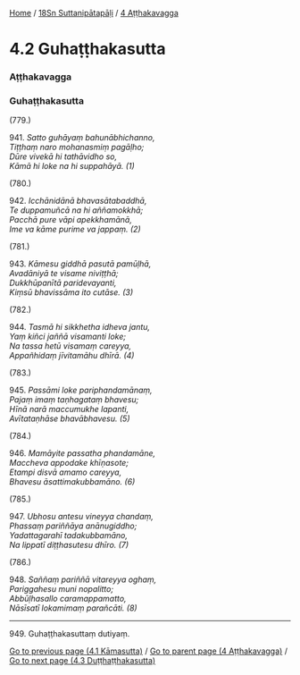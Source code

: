 
[Home](/) / [18Sn Suttanipātapāḷi](../../18Sn.md) / [4 Aṭṭhakavagga](../4.md)

# 4.2 Guhaṭṭhakasutta

### Aṭṭhakavagga

### Guhaṭṭhakasutta

(779.)

941\. _Satto guhāyaṃ bahunābhichanno,_  
_Tiṭṭhaṃ naro mohanasmiṃ pagāḷho;_  
_Dūre vivekā hi tathāvidho so,_  
_Kāmā hi loke na hi suppahāyā. (1)_  


(780.)

942\. _Icchānidānā bhavasātabaddhā,_  
_Te duppamuñcā na hi aññamokkhā;_  
_Pacchā pure vāpi apekkhamānā,_  
_Ime va kāme purime va jappaṃ. (2)_  


(781.)

943\. _Kāmesu giddhā pasutā pamūḷhā,_  
_Avadāniyā te visame niviṭṭhā;_  
_Dukkhūpanītā paridevayanti,_  
_Kiṃsū bhavissāma ito cutāse. (3)_  


(782.)

944\. _Tasmā hi sikkhetha idheva jantu,_  
_Yaṃ kiñci jaññā visamanti loke;_  
_Na tassa hetū visamaṃ careyya,_  
_Appañhidaṃ jīvitamāhu dhīrā. (4)_  


(783.)

945\. _Passāmi loke pariphandamānaṃ,_  
_Pajaṃ imaṃ taṇhagataṃ bhavesu;_  
_Hīnā narā maccumukhe lapanti,_  
_Avītataṇhāse bhavābhavesu. (5)_  


(784.)

946\. _Mamāyite passatha phandamāne,_  
_Maccheva appodake khīṇasote;_  
_Etampi disvā amamo careyya,_  
_Bhavesu āsattimakubbamāno. (6)_  


(785.)

947\. _Ubhosu antesu vineyya chandaṃ,_  
_Phassaṃ pariññāya anānugiddho;_  
_Yadattagarahī tadakubbamāno,_  
_Na lippatī diṭṭhasutesu dhīro. (7)_  


(786.)

948\. _Saññaṃ pariññā vitareyya oghaṃ,_  
_Pariggahesu muni nopalitto;_  
_Abbūḷhasallo caramappamatto,_  
_Nāsīsatī lokamimaṃ parañcāti. (8)_  


---

949\. Guhaṭṭhakasuttaṃ dutiyaṃ.



[Go to previous page (4.1 Kāmasutta)](4.1.md) / [Go to parent page (4 Aṭṭhakavagga)](../4.md) / [Go to next page (4.3 Duṭṭhaṭṭhakasutta)](4.3.md)


